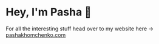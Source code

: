 # Hey, I'm Pasha 👋

For all the interesting stuff head over to my website here -> [pashakhomchenko.com](https://pashakhomchenko.com/)
